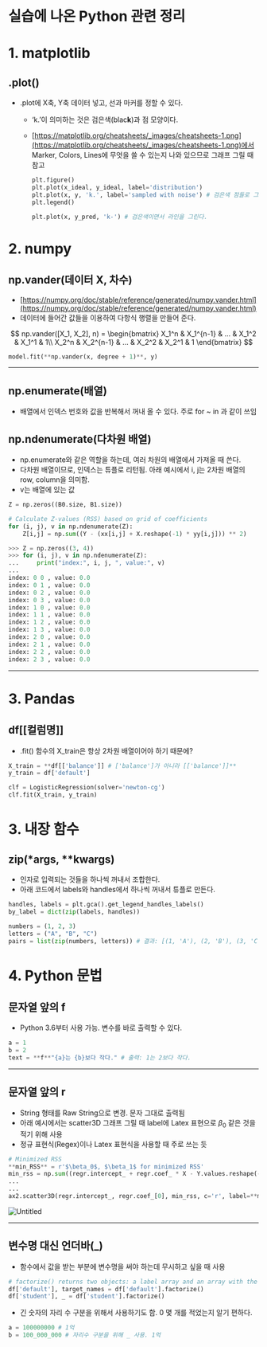 # 실습에 나온 Python 관련 정리

# 1. matplotlib

## .plot()

- .plot에 X축, Y축 데이터 넣고, 선과 마커를 정할 수 있다.
    - ‘k.’이 의미하는 것은 검은색(blac**k**)과 점 모양이다.
    - [https://matplotlib.org/cheatsheets/_images/cheatsheets-1.png](https://matplotlib.org/cheatsheets/_images/cheatsheets-1.png)에서 Marker, Colors, Lines에 무엇을 쓸 수 있는지 나와 있으므로 그래프 그릴 때 참고
        
        ```python
        plt.figure()
        plt.plot(x_ideal, y_ideal, label='distribution')
        plt.plot(x, y, 'k.', label='sampled with noise') # 검은색 점들로 그린다.
        plt.legend()
        ```
        
        ```python
        plt.plot(x, y_pred, 'k-') # 검은색이면서 라인을 그린다.
        ```
        

# 2. numpy

## np.vander(데이터 X, 차수)

- [https://numpy.org/doc/stable/reference/generated/numpy.vander.html](https://numpy.org/doc/stable/reference/generated/numpy.vander.html)
- 데이터에 들어간 값들을 이용하여 다항식 행렬을 만들어 준다.

$$
np.vander([X_1, X_2], n) = \begin{bmatrix} X_1^n & X_1^{n-1} & … & X_1^2 & X_1^1 & 1\\ X_2^n & X_2^{n-1} & … & X_2^2 & X_2^1 & 1 \end{bmatrix}
$$

```python
model.fit(**np.vander(x, degree + 1)**, y)
```

---

## np.enumerate(배열)

- 배열에서 인덱스 번호와 값을 반복해서 꺼내 올 수 있다. 주로 for ~ in 과 같이 쓰임

## np.ndenumerate(다차원 배열)

- np.enumerate와 같은 역할을 하는데, 여러 차원의 배열에서 가져올 때 쓴다.
- 다차원 배열이므로, 인덱스는 튜플로 리턴됨. 아래 예시에서 i, j는 2차원 배열의 row, column을 의미함.
- v는 배열에 있는 값

```python
Z = np.zeros((B0.size, B1.size))

# Calculate Z-values (RSS) based on grid of coefficients
for (i, j), v in np.ndenumerate(Z):
    Z[i,j] = np.sum((Y - (xx[i,j] + X.reshape(-1) * yy[i,j])) ** 2)
```

```python
>>> Z = np.zeros((3, 4))
>>> for (i, j), v in np.ndenumerate(Z):
...     print("index:", i, j, ", value:", v)
...
index: 0 0 , value: 0.0
index: 0 1 , value: 0.0
index: 0 2 , value: 0.0
index: 0 3 , value: 0.0
index: 1 0 , value: 0.0
index: 1 1 , value: 0.0
index: 1 2 , value: 0.0
index: 1 3 , value: 0.0
index: 2 0 , value: 0.0
index: 2 1 , value: 0.0
index: 2 2 , value: 0.0
index: 2 3 , value: 0.0
```

---

# 3. Pandas

## df[[컬럼명]]

- .fit() 함수의 X_train은 항상 2차원 배열이어야 하기 때문에?

```python
X_train = **df[['balance']] # ['balance']가 아니라 [['balance']]**
y_train = df['default']

clf = LogisticRegression(solver='newton-cg')
clf.fit(X_train, y_train)
```

# 3. 내장 함수

## zip(*args, **kwargs)

- 인자로 입력되는 것들을 하나씩 꺼내서 조합한다.
- 아래 코드에서 labels와 handles에서 하나씩 꺼내서 튜플로 만든다.

```python
handles, labels = plt.gca().get_legend_handles_labels()
by_label = dict(zip(labels, handles))
```

```python
numbers = (1, 2, 3)
letters = ("A", "B", "C")
pairs = list(zip(numbers, letters)) # 결과: [(1, 'A'), (2, 'B'), (3, 'C')]
```

# 4. Python 문법

## 문자열 앞의 f

- Python 3.6부터 사용 가능. 변수를 바로 출력할 수 있다.

```python
a = 1
b = 2
text = **f**"{a}는 {b}보다 작다." # 출력: 1는 2보다 작다.
```

---

## 문자열 앞의 r

- String 형태를 Raw String으로 변경. 문자 그대로 출력됨
- 아래 예시에서는 scatter3D 그래프 그릴 때 label에 Latex 표현으로 $\beta_0$ 같은 것을 적기 위해 사용
- 정규 표현식(Regex)이나 Latex 표현식을 사용할 때 주로 쓰는 듯

```python
# Minimized RSS
**min_RSS** = r'$\beta_0$, $\beta_1$ for minimized RSS'
min_rss = np.sum((regr.intercept_ + regr.coef_ * X - Y.values.reshape(-1,1)) ** 2)
...
...
ax2.scatter3D(regr.intercept_, regr.coef_[0], min_rss, c='r', label=**min_RSS**)
```

![Untitled](%E1%84%89%E1%85%B5%E1%86%AF%E1%84%89%E1%85%B3%E1%86%B8%E1%84%8B%E1%85%A6%20%E1%84%82%E1%85%A1%E1%84%8B%E1%85%A9%E1%86%AB%20Python%20%E1%84%80%E1%85%AA%E1%86%AB%E1%84%85%E1%85%A7%E1%86%AB%20%E1%84%8C%E1%85%A5%E1%86%BC%E1%84%85%E1%85%B5%20b0c6d812095d48ae95b6d6554486243d/Untitled.png)

---

## 변수명 대신 언더바(_)

- 함수에서 값을 받는 부분에 변수명을 써야 하는데 무시하고 싶을 때 사용

```python
# factorize() returns two objects: a label array and an array with the unique values
df['default'], target_names = df['default'].factorize()
df['student'], _ = df['student'].factorize()
```

- 긴 숫자의 자리 수 구분을 위해서 사용하기도 함. 0 몇 개를 적었는지 알기 편하다.

```python
a = 100000000 # 1억
b = 100_000_000 # 자리수 구분을 위해 _ 사용. 1억
```
